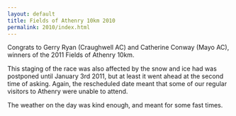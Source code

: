 ```yaml
---
layout: default
title: Fields of Athenry 10km 2010
permalink: 2010/index.html
---
```


Congrats to Gerry Ryan (Craughwell AC) and Catherine Conway (Mayo AC), winners of the 2011 Fields of Athenry 10km.

This staging of the race was also affected by the snow and ice had was postponed until January 3rd 2011, but at least it went ahead at the second time of asking. Again, the rescheduled date meant that some of our regular visitors to Athenry were unable to attend.

The weather on the day was kind enough, and meant for some fast times.
